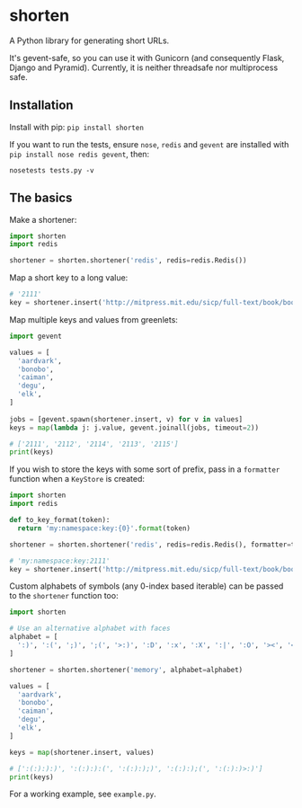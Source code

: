 # shorten

A Python library for generating short URLs.

It's gevent-safe, so you can use it with Gunicorn (and consequently Flask, Django and Pyramid). Currently, it is neither threadsafe nor multiprocess safe.

## Installation

Install with pip: `pip install shorten`

If you want to run the tests, ensure `nose`, `redis` and `gevent` are installed with `pip install nose redis gevent`, then:

```shell
nosetests tests.py -v
```

## The basics

Make a shortener:

```python
import shorten
import redis

shortener = shorten.shortener('redis', redis=redis.Redis())
```

Map a short key to a long value:

```python
# '2111'
key = shortener.insert('http://mitpress.mit.edu/sicp/full-text/book/book.html')
```   

Map multiple keys and values from greenlets:

```python
import gevent   

values = [
  'aardvark', 
  'bonobo', 
  'caiman', 
  'degu', 
  'elk',
]
  
jobs = [gevent.spawn(shortener.insert, v) for v in values]   
keys = map(lambda j: j.value, gevent.joinall(jobs, timeout=2))

# ['2111', '2112', '2114', '2113', '2115']
print(keys)
```

If you wish to store the keys with some sort of prefix, pass in a `formatter` function when a `KeyStore` is created:

```python
import shorten
import redis

def to_key_format(token):
  return 'my:namespace:key:{0}'.format(token)

shortener = shorten.shortener('redis', redis=redis.Redis(), formatter=to_key_format)

# 'my:namespace:key:2111'
key = shortener.insert('http://mitpress.mit.edu/sicp/full-text/book/book.html')
```      

Custom alphabets of symbols (any 0-index based iterable) can be passed to the `shortener` function too:

```python
import shorten

# Use an alternative alphabet with faces
alphabet = [
  ':)', ':(', ';)', ';(', '>:)', ':D', ':x', ':X', ':|', ':O', '><', '<<', '>>', '^^', 'O_o', u'?_?',
]

shortener = shorten.shortener('memory', alphabet=alphabet)

values = [
  'aardvark', 
  'bonobo', 
  'caiman', 
  'degu', 
  'elk',
]

keys = map(shortener.insert, values)

# [':(:):):)', ':(:):):(', ':(:):);)', ':(:):);(', ':(:):)>:)']
print(keys)
```

For a working example, see `example.py`.

